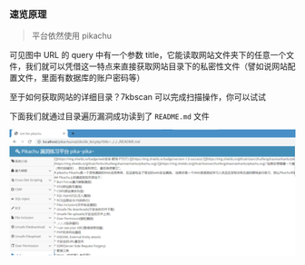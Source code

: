 ### 速览原理

> 平台依然使用 pikachu

可见图中 URL 的 query 中有一个参数 title，它能读取网站文件夹下的任意一个文件，我们就可以凭借这一特点来直接获取网站目录下的私密性文件（譬如说网站配置文件，里面有数据库的账户密码等）

至于如何获取网站的详细目录？7kbscan 可以完成扫描操作，你可以试试

下面我们就通过目录遍历漏洞成功读到了 `README.md` 文件

![](../imgs//vulnerable/dir-traversal/dt1.png)

<br>
